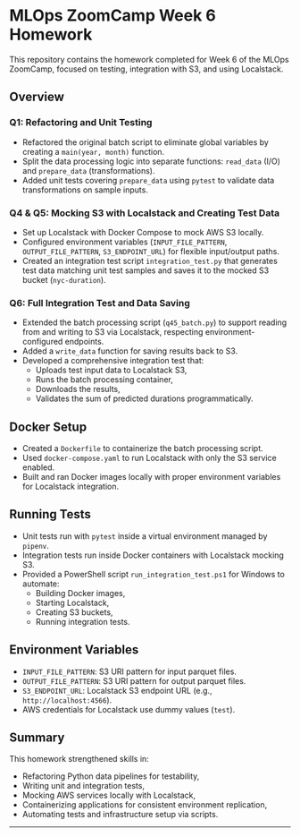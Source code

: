 # MLOps ZoomCamp Week 6 Homework

This repository contains the homework completed for Week 6 of the MLOps ZoomCamp, focused on testing, integration with S3, and using Localstack.

## Overview

### Q1: Refactoring and Unit Testing
- Refactored the original batch script to eliminate global variables by creating a `main(year, month)` function.
- Split the data processing logic into separate functions: `read_data` (I/O) and `prepare_data` (transformations).
- Added unit tests covering `prepare_data` using `pytest` to validate data transformations on sample inputs.

### Q4 & Q5: Mocking S3 with Localstack and Creating Test Data
- Set up Localstack with Docker Compose to mock AWS S3 locally.
- Configured environment variables (`INPUT_FILE_PATTERN`, `OUTPUT_FILE_PATTERN`, `S3_ENDPOINT_URL`) for flexible input/output paths.
- Created an integration test script `integration_test.py` that generates test data matching unit test samples and saves it to the mocked S3 bucket (`nyc-duration`).

### Q6: Full Integration Test and Data Saving
- Extended the batch processing script (`q45_batch.py`) to support reading from and writing to S3 via Localstack, respecting environment-configured endpoints.
- Added a `write_data` function for saving results back to S3.
- Developed a comprehensive integration test that:
  - Uploads test input data to Localstack S3,
  - Runs the batch processing container,
  - Downloads the results,
  - Validates the sum of predicted durations programmatically.

## Docker Setup
- Created a `Dockerfile` to containerize the batch processing script.
- Used `docker-compose.yaml` to run Localstack with only the S3 service enabled.
- Built and ran Docker images locally with proper environment variables for Localstack integration.

## Running Tests
- Unit tests run with `pytest` inside a virtual environment managed by `pipenv`.
- Integration tests run inside Docker containers with Localstack mocking S3.
- Provided a PowerShell script `run_integration_test.ps1` for Windows to automate:
  - Building Docker images,
  - Starting Localstack,
  - Creating S3 buckets,
  - Running integration tests.

## Environment Variables
- `INPUT_FILE_PATTERN`: S3 URI pattern for input parquet files.
- `OUTPUT_FILE_PATTERN`: S3 URI pattern for output parquet files.
- `S3_ENDPOINT_URL`: Localstack S3 endpoint URL (e.g., `http://localhost:4566`).
- AWS credentials for Localstack use dummy values (`test`).

## Summary
This homework strengthened skills in:
- Refactoring Python data pipelines for testability,
- Writing unit and integration tests,
- Mocking AWS services locally with Localstack,
- Containerizing applications for consistent environment replication,
- Automating tests and infrastructure setup via scripts.

---
